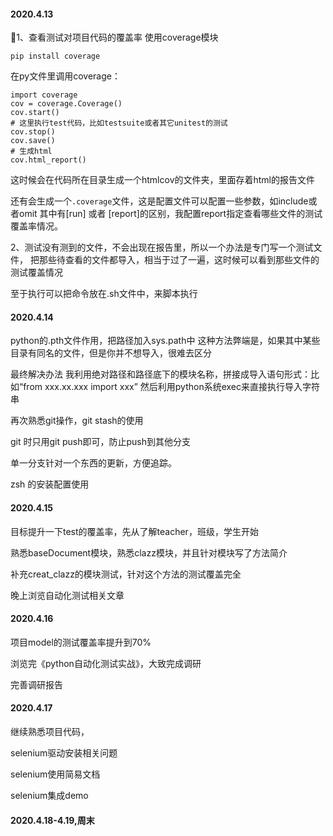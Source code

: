 <!--
 * @Author: 27
 * @LastEditors: 27
 * @Date: 2020-04-13 22:11:05
 * @LastEditTime: 2020-04-17 16:54:53
 * @FilePath: /self-article/content/work_record/work_thk.md
 * @description: type some description
 -->
#### 2020.4.13
1、查看测试对项目代码的覆盖率
使用coverage模块

`pip install coverage`

在py文件里调用coverage：
```
import coverage
cov = coverage.Coverage()
cov.start()
# 这里执行test代码，比如testsuite或者其它unitest的测试
cov.stop()
cov.save()
# 生成html
cov.html_report()
```
这时候会在代码所在目录生成一个htmlcov的文件夹，里面存着html的报告文件

还有会生成一个`.coverage`文件，这是配置文件可以配置一些参数，如include或者omit
其中有[run] 或者 [report]的区别，我配置report指定查看哪些文件的测试覆盖率情况。

2、测试没有测到的文件，不会出现在报告里，所以一个办法是专门写一个测试文件，
把那些待查看的文件都导入，相当于过了一遍，这时候可以看到那些文件的测试覆盖情况

至于执行可以把命令放在.sh文件中，来脚本执行

#### 2020.4.14
python的.pth文件作用，把路径加入sys.path中
这种方法弊端是，如果其中某些目录有同名的文件，但是你并不想导入，很难去区分

最终解决办法
我利用绝对路径和路径底下的模块名称，拼接成导入语句形式：比如“from xxx.xx.xxx import xxx”
然后利用python系统exec来直接执行导入字符串

再次熟悉git操作，git stash的使用

git 时只用git push即可，防止push到其他分支

单一分支针对一个东西的更新，方便追踪。

zsh 的安装配置使用

#### 2020.4.15 
目标提升一下test的覆盖率，先从了解teacher，班级，学生开始

熟悉baseDocument模块，熟悉clazz模块，并且针对模块写了方法简介

补充creat_clazz的模块测试，针对这个方法的测试覆盖完全

晚上浏览自动化测试相关文章

#### 2020.4.16
项目model的测试覆盖率提升到70%

浏览完《python自动化测试实战》，大致完成调研

完善调研报告

#### 2020.4.17
继续熟悉项目代码，

selenium驱动安装相关问题

selenium使用简易文档

selenium集成demo


#### 2020.4.18-4.19,周末
<!-- mongoengine 文档 -->
<!-- 《tornado instruction》 -->
<!-- vim -->
<!-- docker -->







